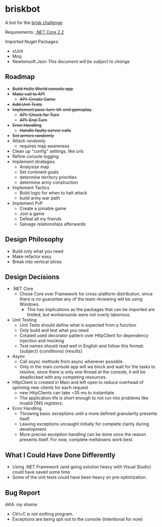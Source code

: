 # briskbot
A bot for the [brisk challenge](http://www.briskchallenge.com)

Requirements: [.NET Core 2.2](https://dotnet.microsoft.com/download/dotnet-core/2.2)

Imported Nuget Packages:
* xUnit
* Moq
* Newtonsoft.Json
*This document will be subject to change*

## Roadmap
* ~~Build Hello World console app~~
* ~~Make call to API~~
  * ~~API: Create Game~~
* ~~Add Unit Tests~~
* ~~Implement pass-turn-till-end gameplay~~
  * ~~API: Check for Turn~~
  * ~~API: End Turn~~
* ~~Error Handling~~
  * ~~Handle faulty server calls~~
* ~~Set armies randomly~~
* Attack randomly
  * requires map awareness
* Clean up "config" settings, like urls
* Refine console logging
* Implement strategies
  * Analysize map
  * Set continent goals
  * determine territory priorities
  * determine army construction
* Implement Tactics
  * Build logic for when to halt attack
  * build army war path
* Implement PvP
  * Create a joinable game
  * Join a game
  * Defeat all my friends
  * Salvage relationships afterwards

## Design Philosophy
* Build only what you need
* Make refactor easy
* Break into vertical slices

## Design Decisions
* .NET Core
  * Chose Core over Framework for cross-platform distribution, since there is no guarantee any of the team reviewing will be using Windows.
    * This has implications as the packages that can be imported are limited, but workarounds were not overly laborious.
* Unit Testing
  * Unit Tests should define what is expected from a function
  * Only build and test what you need
  * Created used decorator pattern over HttpClient for dependency injection and mocking
  * Test names should read well in English and follow this format: {subject} {conditions} {results}
* Async
  * Call async methods from async whenever possible.
  * Only in the main console app will we block and wait for the tasks to resolve, since there is only one thread at the console, it will be deadlocked with any competing resources.
* HttpClient is created in Main and left open to reduce overhead of spinning new clients for each request
  * new HttpClients can take ~35 ms to instantiate.
  * The application life is short enough to not run into problems like invalid DNS registers.
* Error Handling
  * Throwing basic exceptions until a more defined granularity presents itself
  * Leaving exceptions uncaught initially for complete clarity during development.
  * More precise exception handling can be done once the reason presents itself. For now, complete meltdowns work best.

## What I Could Have Done Differently
* Using .NET Framework (and going solution heavy with Visual Studio) could have saved some time
* Some of the unit tests could have been heavy on pre-optimization.

## Bug Report
*AKA: my shame*
* Ctrl+C is not exitting program.
* Exceptions are being spit out to the console (intentional for now)